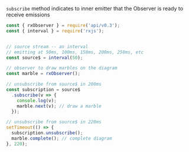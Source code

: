<!--
name:		
title:		subscribe
pageTitle:	subscribe — RxJS Observable method example + marble diagram
desc:		subscribe method indicates to inner emitter that the Observer is ready to receive emissions
docsUrl:	https://rxjs.dev/api/index/class/Observable#subscribe
-->

`subscribe` method indicates to inner emitter that the Observer is ready to receive emissions

```js
const { rxObserver } = require('api/v0.3');
const { interval } = require('rxjs');


// source stream -- an interval
// emitting at 50ms, 100ms, 150ms, 200ms, 250ms, etc
const source$ = interval(50);

// observer to draw marbles on the diagram
const marble = rxObserver();

// unsubscribe from source$ in 200ms
const subscription = source$
  .subscribe(v => {
    console.log(v);
    marble.next(v); // draw a marble
  });

// unsubscribe from source$ in 220ms
setTimeout(() => {
  subscription.unsubscribe();
  marble.complete(); // complete diagram
}, 220);
```